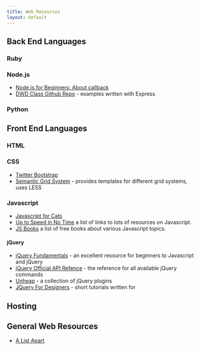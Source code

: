```yaml
---
title: Web Resources
layout: default
---
```


## Back End Languages

### Ruby

### Node.js

- [Node.js for Beginners: About callback](http://www.theprojectspot.com/tutorial-post/nodejs-for-beginners-callbacks/4)
- [DWD Class Github Repo](https://github.com/johnschimmel/ITP-DWD-Spring-2013) - examples written with Express
### Python

## Front End Languages

### HTML

### CSS
- [Twitter Bootstrap](http://twitter.github.com/bootstrap/)
- [Semantic Grid System](http://semantic.gs/) - provides templates for different grid systems, uses LESS

### Javascript

- [Javascript for Cats](http://jsforcats.com/)
- [Up to Speed in No Time](http://ericleads.com/2011/09/learning-javascript-up-to-speed-in-no-time/) a list of links to 
lots of resources on Javascript.
- [JS Books](http://jsbooks.revolunet.com/) a list of free books about various Javascript topics.

#### jQuery

- [jQuery Fundamentals](http://jqfundamentals.com/) - an excellent resource for beginners to Javascript and jQuery
- [jQuery Official API Refence](http://api.jquery.com/) - the reference for all available jQuery commands
- [Unheap](http://www.unheap.com/) - a collection of jQuery plugins
- [JQuery For Designers](http://jqueryfordesigners.com/) - short tutorials written for 

## Hosting

## General Web Resources

- [A List Apart](http://www.alistpart.com)
